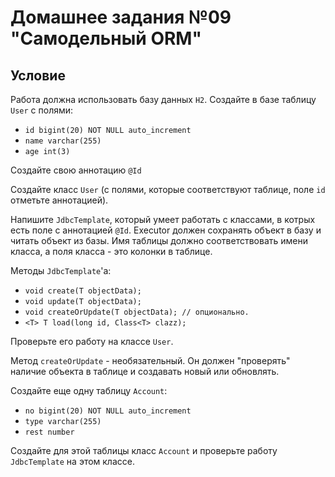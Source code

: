 # Домашнее задания №09 "Самодельный ORM"

## Условие
Работа должна использовать базу данных `H2`.
Создайте в базе таблицу `User` с полями:

* `id bigint(20) NOT NULL auto_increment`
* `name varchar(255)`
* `age int(3)`

Создайте свою аннотацию `@Id`

Создайте класс `User` (с полями, которые соответствуют таблице, поле `id` отметьте аннотацией).

Напишите `JdbcTemplate`, который умеет работать с классами, в котрых есть поле с аннотацией `@Id`.
Executor должен сохранять объект в базу и читать объект из базы.
Имя таблицы должно соответствовать имени класса, а поля класса - это колонки в таблице.

Методы `JdbcTemplate`'а:
* `void create(T objectData);`
* `void update(T objectData);`
* `void createOrUpdate(T objectData); // опционально.`
* `<T> T load(long id, Class<T> clazz);`

Проверьте его работу на классе `User`.

Метод `createOrUpdate` - необязательный.
Он должен "проверять" наличие объекта в таблице и создавать новый или обновлять.

Создайте еще одну таблицу `Account`:
* `no bigint(20) NOT NULL auto_increment`
* `type varchar(255)`
* `rest number`

Создайте для этой таблицы класс `Account` и проверьте работу `JdbcTemplate` на этом классе.
